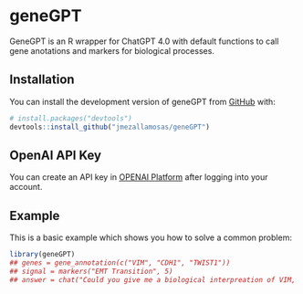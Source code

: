 
# geneGPT

<!-- badges: start -->
<!-- badges: end -->

GeneGPT is an R wrapper for ChatGPT 4.0 with default functions to call gene anotations and markers for biological processes.

## Installation

You can install the development version of geneGPT from [GitHub](https://github.com/) with:

``` r
# install.packages("devtools")
devtools::install_github("jmezallamosas/geneGPT")
```

## OpenAI API Key

You can create an API key in [OPENAI Platform](https://platform.openai.com/api-keys) after logging into your account.

## Example

This is a basic example which shows you how to solve a common problem:

``` r
library(geneGPT)
## genes = gene_annotation(c("VIM", "CDH1", "TWIST1"))
## signal = markers("EMT Transition", 5)
## answer = chat("Could you give me a biological interpreation of VIM, CDH1, TWIST1 being upregulated in cancer?")
```

